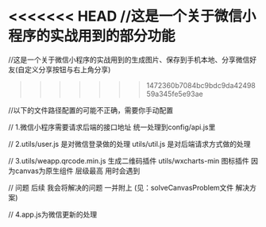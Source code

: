 <<<<<<< HEAD
//这是一个关于微信小程序的实战用到的部分功能  
=======
//这是一个关于微信小程序的实战用到的生成图片、保存到手机本地、分享微信好友(自定义分享按钮与右上角分享)  
>>>>>>> 1472360b7084bc9bdc9da4249859a345fe5e93ae

//以下的文件路径配置的可能不正确，需要你手动配置  

 // 1.微信小程序需要请求后端的接口地址 统一处理到config/api.js里  
 
 // 2.utils/user.js 是对微信登录做的处理  utils/util.js 是对后端请求方式做的处理  
 
 // 3.utils/weapp.qrcode.min.js 生成二维码插件 utils/wxcharts-min 图标插件 因为canvas为原生组件 层级最高 用时会遇到  
 
 // 问题  后续 我会将解决的问题 一并附上  (见：solveCanvasProblem文件 解决方案)
 
 // 4.app.js为微信更新的处理  


